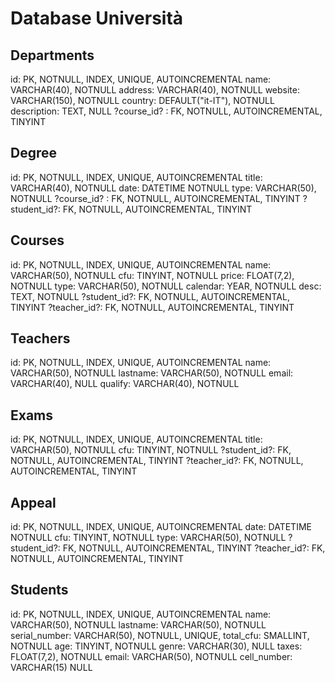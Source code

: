 <!-- Consegna

Modellizzare la struttura di una tabella per memorizzare tutti i dati riguardanti una università:

- sono presenti diversi Dipartimenti (es.: Lettere e Filosofia, Matematica, Ingegneria ecc.);
- ogni Dipartimento offre più Corsi di Laurea (es.: Civiltà e Letterature Classiche, Informatica, Ingegneria Elettronica ecc..)
- ogni Corso di Laurea prevede diversi Corsi (es.: Letteratura Latina, Sistemi Operativi 1, Analisi Matematica 2 ecc.);
- ogni Corso può essere tenuto da diversi Insegnanti;
- ogni Corso prevede più appelli d'Esame;
- ogni Studente è iscritto ad un solo Corso di Laurea;
- ogni Studente può iscriversi a più appelli di Esame;

- per ogni appello d'Esame a cui lo Studente ha partecipato, è necessario memorizzare il voto ottenuto, anche se non sufficiente Pensiamo a quali entità (tabelle) creare per il nostro database e cerchiamo poi di stabilirne le relazioni. -->

# Database Università

## Departments <!--sono presenti diversi Dipartimenti (es.: Lettere e Filosofia, Matematica, Ingegneria ecc.); -->

id: PK, NOTNULL, INDEX, UNIQUE, AUTOINCREMENTAL
name: VARCHAR(40), NOTNULL
address: VARCHAR(40), NOTNULL
website: VARCHAR(150), NOTNULL
country: DEFAULT("it-IT"), NOTNULL
description: TEXT, NULL
?course_id? : FK, NOTNULL, AUTOINCREMENTAL, TINYINT

## Degree <!-- ogni Dipartimento offre più Corsi di Laurea (es.: Civiltà e Letterature Classiche, Informatica, Ingegneria Elettronica ecc..) -->

id: PK, NOTNULL, INDEX, UNIQUE, AUTOINCREMENTAL
title: VARCHAR(40), NOTNULL
date: DATETIME NOTNULL
type: VARCHAR(50), NOTNULL
?course_id? : FK, NOTNULL, AUTOINCREMENTAL, TINYINT
?student_id?: FK, NOTNULL, AUTOINCREMENTAL, TINYINT

## Courses <!-- ogni Corso di Laurea prevede diversi Corsi (es.: Letteratura Latina, Sistemi Operativi 1, Analisi Matematica 2 ecc.) -->

id: PK, NOTNULL, INDEX, UNIQUE, AUTOINCREMENTAL
name: VARCHAR(50), NOTNULL
cfu: TINYINT, NOTNULL
price: FLOAT(7,2), NOTNULL
type: VARCHAR(50), NOTNULL
calendar: YEAR, NOTNULL
desc: TEXT, NOTNULL
?student_id?: FK, NOTNULL, AUTOINCREMENTAL, TINYINT
?teacher_id?: FK, NOTNULL, AUTOINCREMENTAL, TINYINT

## Teachers <!-- ogni Corso può essere tenuto da diversi Insegnanti; -->

id: PK, NOTNULL, INDEX, UNIQUE, AUTOINCREMENTAL
name: VARCHAR(50), NOTNULL
lastname: VARCHAR(50), NOTNULL
email: VARCHAR(40), NULL
qualify: VARCHAR(40), NOTNULL

## Exams <!-- ogni Studente è iscritto ad un solo Corso di Laurea -->

id: PK, NOTNULL, INDEX, UNIQUE, AUTOINCREMENTAL
title: VARCHAR(50), NOTNULL
cfu: TINYINT, NOTNULL
?student_id?: FK, NOTNULL, AUTOINCREMENTAL, TINYINT
?teacher_id?: FK, NOTNULL, AUTOINCREMENTAL, TINYINT

## Appeal <!-- ogni Studente può iscriversi a più appelli di Esame -->

id: PK, NOTNULL, INDEX, UNIQUE, AUTOINCREMENTAL
date: DATETIME NOTNULL
cfu: TINYINT, NOTNULL
type: VARCHAR(50), NOTNULL
?student_id?: FK, NOTNULL, AUTOINCREMENTAL, TINYINT
?teacher_id?: FK, NOTNULL, AUTOINCREMENTAL, TINYINT

## Students <!-- ogni Studente -->

id: PK, NOTNULL, INDEX, UNIQUE, AUTOINCREMENTAL
name: VARCHAR(50), NOTNULL
lastname: VARCHAR(50), NOTNULL
serial_number: VARCHAR(50), NOTNULL, UNIQUE,
total_cfu: SMALLINT, NOTNULL
age: TINYINT, NOTNULL
genre: VARCHAR(30), NULL
taxes: FLOAT(7,2), NOTNULL
email: VARCHAR(50), NOTNULL
cell_number: VARCHAR(15) NULL
